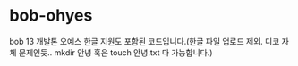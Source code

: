 # bob-ohyes
bob 13 개발톤 오예스
한글 지원도 포함된 코드입니다.(한글 파일 업로드 제외. 디코 자체 문제인듯.. mkdir 안녕 혹은 touch 안녕.txt 다 가능합니다.)
